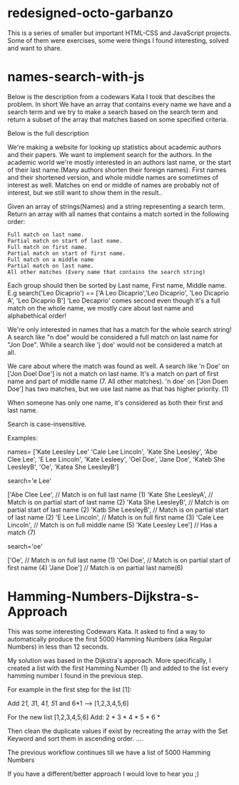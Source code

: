 # redesigned-octo-garbanzo
This is a series of smaller but important HTML-CSS and JavaScript projects. Some of them were exercises, some were things I found interesting, solved and want to share.


# names-search-with-js
Below is the description from a codewars Kata I took that descibes the problem. In short We have an array that contains every name we have and a search term and we try to make a search based on the search term and return a subset of the array that matches based on some specified criteria.

Below is the full description 

We're making a website for looking up statistics about academic authors and their papers. We want to implement search for the authors. In the academic world we're mostly interested in an authors last name, or the start of their last name.(Many authors shorten their foreign names). First names and their shortened version, and whole middle names are sometimes of interest as well. Matches on end or middle of names are probably not of interest, but we still want to show them in the result..

Given an array of strings(Names) and a string representing a search term. Return an array with all names that contains a match sorted in the following order:

    Full match on last name.
    Partial match on start of last name.
    Full match on first name.
    Partial match on start of first name.
    Full match on a middle name
    Partial match on last name.
    All other matches (Every name that contains the search string)

Each group should then be sorted by Last name, First name, Middle name.
E.g search('Leo Dicaprio') == ['A Leo Dicaprio','Leo Dicaprio', 'Leo Dicaprio A', 'Leo Dicaprio B']
'Leo Decaprio' comes second even though it's a full match on the whole name, we mostly care about last name and alphabethical order!

We're only interested in names that has a match for the whole search string! A search like "n doe" would be considered a full match on last name for "Jon Doe". While a search like 'j doe' would not be considered a match at all.

We care about where the match was found as well.
A search like 'n Doe' on ['Jon Doel Doe'] is not a match on last name. It's a match on part of first name and part of middle name (7. All other matches).
'n doe' on ['Jon Doen Doe'] has two matches, but we use last name as that has higher priority. (1)

When someone has only one name, it's considered as both their first and last name.

Search is case-insensitive.

Examples:

names= ['Kate Leesley Lee' 'Cale Lee Lincoln', 'Kate She Leesley', 'Abe Clee Lee', 'E Lee Lincoln', 'Kate Lesleey', 'Oel Doe', 'Jane Doe', 'Kateb She LeesleyB', 'Oe', 'Katea She LeesleyB']

search='e Lee'

['Abe Clee Lee', // Match is on full last name (1)
'Kate She LeesleyA', // Match is on partial start of last name (2)
'Kata She LeesleyB', // Match is on partial start of last name (2)
'Katb She LeesleyB', // Match is on partial start of last name (2)
'E Lee Lincoln', // Match is on full first name (3)
'Cale Lee Lincoln', // Match is on full middle name (5)
'Kate Leesley Lee'] // Has a match (7)

search='oe'

['Oe', // Match is on full last name (1)
'Oel Doe', // Match is on partial start of first name (4)
'Jane Doe'] // Match is on partial last name(6)


# Hamming-Numbers-Dijkstra-s-Approach

This was some interesting Codewars Kata.
It asked to find a way to automatically produce the first 5000 Hamming Numbers (aka Regular Numbers) in less than 12 seconds.

My solution was based in the Dijkstra's approach.
More specifically, I created a list with the first Hamming Number (1) and added to the list every hamming number I found in the previous step.

For example in the first step for the list [1]:

Add 2*1, 3*1, 4*1, 5*1 and 6*1 --> [1,2,3,4,5,6]

For the new list [1,2,3,4,5,6]
Add:
2 * <every new number you found in the previous step>
3 * <every new number you found in the previous step>
4 * <every new number you found in the previous step>
5 * <every new number you found in the previous step>
6 * <every new number you found in the previous step>

Then clean the duplicate values if exist by recreating the array with the Set Keyword and sort them in ascending order.
....
  
The previous workflow continues till we have a list of 5000 Hamming Numbers

If you have a different/better approach I would love to hear you ;)
